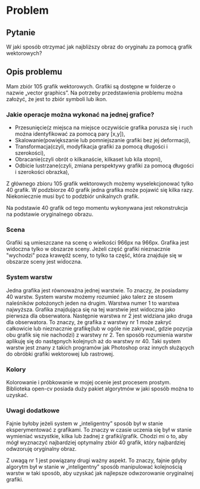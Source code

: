 # Problem

## Pytanie

W jaki sposób otrzymać jak najbliższy obraz do oryginału za pomocą grafik wektorowych?

## Opis problemu

Mam zbiór 105 grafik wektorowych. Grafiki są dostępne w folderze o nazwie „vector graphics”. Na
potrzeby przedstawienia problemu można założyć, że jest to zbiór symboli lub ikon.

### Jakie operacje można wykonać na jednej grafice?

- Przesunięcie(z miejsca na miejsce oczywiście grafika porusza się i ruch można identyfikować za pomocą
pary [x,y]),
- Skalowanie(powiększanie lub pomniejszanie grafiki bez jej deformacji),
- Transformacja(czyli, modyfikacja grafiki za pomocą długości i szerokości),
- Obracanie(czyli obrót o kilkanaście, kilkaset lub kila stopni),
- Odbicie lustrzane(czyli, zmiana perspektywy grafiki za pomocą długości i szerokości obrazka),

Z głównego zbioru 105 grafik wektorowych możemy wyselekcjonować tylko 40 grafik. W podzbiorze 40
grafik jedna grafika może pojawić się kilka razy. Niekoniecznie musi być to podzbiór unikalnych grafik.

Na podstawie 40 grafik od tego momentu wykonywana jest rekonstrukcja na podstawie oryginalnego
obrazu.

### Scena

Grafiki są umieszczane na scenę o wielkości 966px na 966px. Grafika jest widoczna tylko w obszarze sceny. Jeżeli część grafiki nieznacznie "wychodzi" poza krawędź sceny, to tylko ta część, która znajduje się w obszarze sceny jest widoczna.

### System warstw

Jedna grafika jest równoważna jednej warstwie. To znaczy, że posiadamy 40 warstw. System warstw
możemy rozumieć jako talerz ze stosem naleśników położonych jeden na drugim. Warstwa numer 1 to
warstwa najwyższa. Grafika znajdująca się na tej warstwie jest widoczna jako pierwsza dla obserwatora.
Następnie warstwa nr 2 jest widziana jako druga dla obserwatora. To znaczy, że grafika z warstwy nr 1
może zakryć całkowicie lub nieznacznie grafikę(lub w ogóle nie zakrywać, gdzie pozycja obu grafik się nie
nachodzi) z warstwy nr 2. Ten sposób rozumienia warstw aplikuję się do następnych kolejnych aż do
warstwy nr 40. Taki system warstw jest znany z takich programów jak Photoshop oraz innych służących
do obróbki grafiki wektorowej lub rastrowej.

### Kolory

Kolorowanie i próbkowanie w mojej ocenie jest procesem prostym. Biblioteka open-cv posiada duży
pakiet algorytmów w jaki sposób można to uzyskać.

### Uwagi dodatkowe

Fajnie byłoby jeżeli system w „inteligentny” sposób był w stanie eksperymentować z grafikami. To znaczy
w czasie uczenia się był w stanie wymieniać wszystkie, kilka lub żadnej z grafiki/grafik. Chodzi mi o to,
aby mógł wyznaczyć najbardziej optymalny zbiór 40 grafik, który najbardziej odwzoruję oryginalny obraz.

Z uwagą nr 1 jest powiązany drugi ważny aspekt. To znaczy, fajnie gdyby algorytm był w stanie w
„inteligentny” sposób manipulować kolejnością warstw w taki sposób, aby uzyskać jak najlepsze
odwzorowanie oryginalnej grafiki.